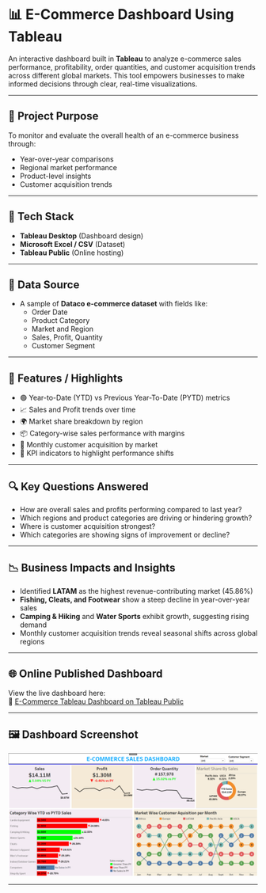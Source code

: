 # 📊 E-Commerce Dashboard Using Tableau

An interactive dashboard built in **Tableau** to analyze e-commerce sales performance, profitability, order quantities, and customer acquisition trends across different global markets. This tool empowers businesses to make informed decisions through clear, real-time visualizations.

---

## 📌 Project Purpose

To monitor and evaluate the overall health of an e-commerce business through:
- Year-over-year comparisons
- Regional market performance
- Product-level insights
- Customer acquisition trends

---

## 🧰 Tech Stack

- **Tableau Desktop** (Dashboard design)
- **Microsoft Excel / CSV** (Dataset)
- **Tableau Public** (Online hosting)

---

## 📂 Data Source

- A sample of **Dataco e-commerce dataset** with fields like:
  - Order Date
  - Product Category
  - Market and Region
  - Sales, Profit, Quantity
  - Customer Segment

---

## 🌟 Features / Highlights

- 🟢 Year-to-Date (YTD) vs Previous Year-To-Date (PYTD) metrics
- 📈 Sales and Profit trends over time
- 🌍 Market share breakdown by region
- 📦 Category-wise sales performance with margins
- 👥 Monthly customer acquisition by market
- 🔻 KPI indicators to highlight performance shifts

---

## 🔍 Key Questions Answered

- How are overall sales and profits performing compared to last year?
- Which regions and product categories are driving or hindering growth?
- Where is customer acquisition strongest?
- Which categories are showing signs of improvement or decline?

---

## 📉 Business Impacts and Insights

- Identified **LATAM** as the highest revenue-contributing market (45.86%)
- **Fishing, Cleats, and Footwear** show a steep decline in year-over-year sales
- **Camping & Hiking** and **Water Sports** exhibit growth, suggesting rising demand
- Monthly customer acquisition trends reveal seasonal shifts across global regions

---

## 🌐 Online Published Dashboard

View the live dashboard here:  
🔗 [E-Commerce Tableau Dashboard on Tableau Public](https://public.tableau.com/app/profile/j.b4523/viz/Book1_17470252784350/Dashboard1?publish=yes)

---

## 🖼️ Dashboard Screenshot

![Dashboard Preview](https://github.com/deepakyenechawandi/E-Commerce_Dashboard_Using_Tableau/blob/main/Output/E-commerce%20dashboard%20using%20tableau.png)


---
